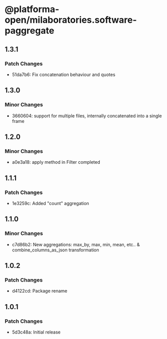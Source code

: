 # @platforma-open/milaboratories.software-paggregate

## 1.3.1

### Patch Changes

- 51da7b6: Fix concatenation behaviour and quotes

## 1.3.0

### Minor Changes

- 3660604: support for multiple files, internally concatenated into a single frame

## 1.2.0

### Minor Changes

- a0e3a18: apply method in Filter completed

## 1.1.1

### Patch Changes

- 1e3259c: Added "count" aggregation

## 1.1.0

### Minor Changes

- c7d86b2: New aggregations: max_by, max, min, mean, etc.. & combine_columns_as_json transformation

## 1.0.2

### Patch Changes

- d4122cd: Package rename

## 1.0.1

### Patch Changes

- 5d3c48a: Initial release
